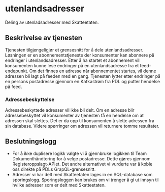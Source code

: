 # utenlandsadresser
Deling av utenladsadresser med Skatteetaten.

## Beskrivelse av tjenesten

Tjenesten tilgjengeligjør et grensesnitt for å dele utenlandsadresser. Løsningen er en abonnementstjeneste der konsumenter kan abonnere på endringer i utenlandsadresser.
Etter å ha startet et abonnement vil konsumenten kunne lese endringer på en utenlandsadresse fra et feed-endepunkt.
Om det finnes en adresse når abonnementet startes, vil denne adressen bli lagt på feeden med en gang.
Tjenesten lytter etter endringer på en persons postadresse gjennom en Kafkastrøm fra PDL og putter hendelse på feed.

### Adressebeskyttelse

Adressebeskyttede adresser vil ikke bli delt.
Om en adresse blir adressebeskyttet vil konsumenter av tjenesten få en hendelse om at adressen skal slettes.
Det er da opp til konsumenten å slette adressen fra sin database.
Videre spørringer om adressen vil returnere tomme resultater.

## Beslutningslogg

- For å ikke duplisere logikk valgte vi å gjennbruke logikken til Team Dokumenthåndtering for å velge postadresse. Dette gjøres gjennom Registeroppslagt-APIet. Det andre alternativet vi vurderte var å koble oss direkte på PDLs GrapQL-grensesnitt.
- Adresser vi har delt med Skatteetaten lages in en SQL-database som sporingslogg. Sporingsloggen kan brukes om vi trenger å gi ut innsyn til hvilke adresser som er delt med Skatteetaten.
